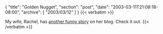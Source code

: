 {
  "title": "Golden Nugget",
  "section": "post",
  "date": "2003-03-11T21:08:18-08:00",
  "archive": [
    "2003/03/12"
  ]
}
{{< verbatim >}}
<p>My wife, Rachel, has <a href="http://www.eightypercent.net/CodeBlue/Archive/2003/03/11.html#a9">another funny story</a> on her blog.  Check it out.
{{< /verbatim >}}
